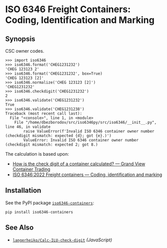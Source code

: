 # ISO 6346 Freight Containers: Coding, Identification and Marking

## Synopsis

CSC owner codes.

```
>>> import iso6346
>>> iso6346.format('CHEG1231232')
'CHEG 123123 2'
>>> iso6346.format('CHEG1231232', box=True)
'CHEG 123123 [2]'
>>> iso6346.normalize('CHEG 123123 [2]')
'CHEG1231232'
>>> iso6346.checkdigit('CHEG1231232')
2
>>> iso6346.validate('CHEG1231232')
True
>>> iso6346.validate('CHEG1231238')
Traceback (most recent call last):
  File "<console>", line 1, in <module>
    File "/home/dbezborodov/src/iso6346py/src/iso6346/__init__.py", line 46, in validate
        raise ValueError(f'Invalid ISO 6346 container owner number (checkdigit mismatch: expected {d}; got {e}.)')
        ValueError: Invalid ISO 6346 container owner number (checkdigit mismatch: expected 2; got 8.)
```

The calculation is based upon:

 * [How is the check digit of a container calculated? — Grand View Container Trading](http://www.gvct.co.uk/2011/09/how-is-the-check-digit-of-a-container-calculated/)
 * [ISO 6346:2022 Freight containers — Coding, identification and marking](https://www.iso.org/standard/83558.html)

## Installation

See the PyPI package [`iso6346-containers`](https://pypi.org/project/iso6346-containers/):

```
pip install iso6346-containers
```

## See Also

 * [`langerheiko/Calc-ILU-check-digit`](https://github.com/langerheiko/Calc-ILU-check-digit) _(JavaScript)_
